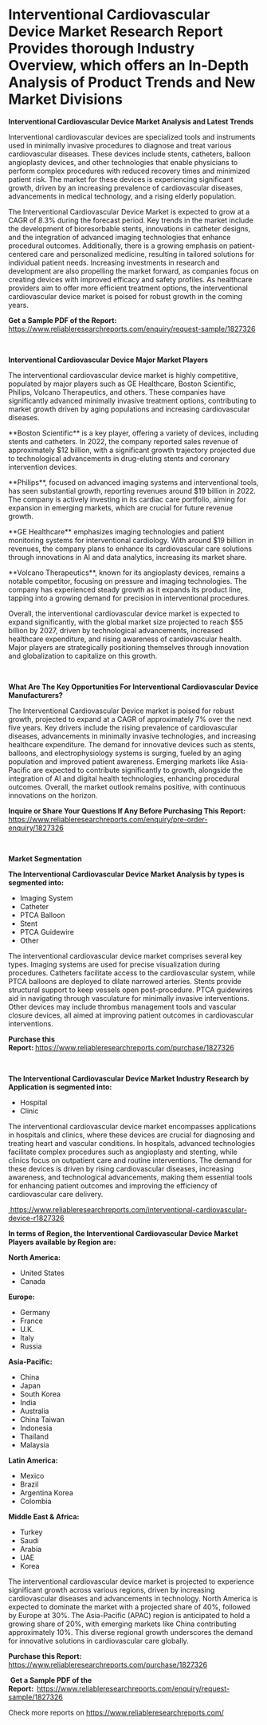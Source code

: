 <p><h1>Interventional Cardiovascular Device Market Research Report Provides thorough Industry Overview, which offers an In-Depth Analysis of Product Trends and New Market Divisions</h1></p><p><strong>Interventional Cardiovascular Device Market Analysis and Latest Trends</strong></p>
<p><p>Interventional cardiovascular devices are specialized tools and instruments used in minimally invasive procedures to diagnose and treat various cardiovascular diseases. These devices include stents, catheters, balloon angioplasty devices, and other technologies that enable physicians to perform complex procedures with reduced recovery times and minimized patient risk. The market for these devices is experiencing significant growth, driven by an increasing prevalence of cardiovascular diseases, advancements in medical technology, and a rising elderly population.</p><p>The Interventional Cardiovascular Device Market is expected to grow at a CAGR of 8.3% during the forecast period. Key trends in the market include the development of bioresorbable stents, innovations in catheter designs, and the integration of advanced imaging technologies that enhance procedural outcomes. Additionally, there is a growing emphasis on patient-centered care and personalized medicine, resulting in tailored solutions for individual patient needs. Increasing investments in research and development are also propelling the market forward, as companies focus on creating devices with improved efficacy and safety profiles. As healthcare providers aim to offer more efficient treatment options, the interventional cardiovascular device market is poised for robust growth in the coming years.</p></p>
<p><strong>Get a Sample PDF of the Report:&nbsp;</strong> <a href="https://www.reliableresearchreports.com/enquiry/request-sample/1827326?utm_campaign=2232&utm_medium=2&utm_source=Github&utm_content=ia&utm_term=05032025&utm_id=interventional-cardiovascular-device">https://www.reliableresearchreports.com/enquiry/request-sample/1827326</a></p>
<p>&nbsp;</p>
<p><strong>Interventional Cardiovascular Device Major Market Players</strong></p>
<p><p>The interventional cardiovascular device market is highly competitive, populated by major players such as GE Healthcare, Boston Scientific, Philips, Volcano Therapeutics, and others. These companies have significantly advanced minimally invasive treatment options, contributing to market growth driven by aging populations and increasing cardiovascular diseases.</p><p>**Boston Scientific** is a key player, offering a variety of devices, including stents and catheters. In 2022, the company reported sales revenue of approximately $12 billion, with a significant growth trajectory projected due to technological advancements in drug-eluting stents and coronary intervention devices.</p><p>**Philips**, focused on advanced imaging systems and interventional tools, has seen substantial growth, reporting revenues around $19 billion in 2022. The company is actively investing in its cardiac care portfolio, aiming for expansion in emerging markets, which are crucial for future revenue growth.</p><p>**GE Healthcare** emphasizes imaging technologies and patient monitoring systems for interventional cardiology. With around $19 billion in revenues, the company plans to enhance its cardiovascular care solutions through innovations in AI and data analytics, increasing its market share.</p><p>**Volcano Therapeutics**, known for its angioplasty devices, remains a notable competitor, focusing on pressure and imaging technologies. The company has experienced steady growth as it expands its product line, tapping into a growing demand for precision in interventional procedures.</p><p>Overall, the interventional cardiovascular device market is expected to expand significantly, with the global market size projected to reach $55 billion by 2027, driven by technological advancements, increased healthcare expenditure, and rising awareness of cardiovascular health. Major players are strategically positioning themselves through innovation and globalization to capitalize on this growth.</p></p>
<p>&nbsp;</p>
<p><strong>What Are The Key Opportunities For Interventional Cardiovascular Device Manufacturers?</strong></p>
<p><p>The Interventional Cardiovascular Device market is poised for robust growth, projected to expand at a CAGR of approximately 7% over the next five years. Key drivers include the rising prevalence of cardiovascular diseases, advancements in minimally invasive technologies, and increasing healthcare expenditure. The demand for innovative devices such as stents, balloons, and electrophysiology systems is surging, fueled by an aging population and improved patient awareness. Emerging markets like Asia-Pacific are expected to contribute significantly to growth, alongside the integration of AI and digital health technologies, enhancing procedural outcomes. Overall, the market outlook remains positive, with continuous innovations on the horizon.</p></p>
<p><strong>Inquire or Share Your Questions If Any Before Purchasing This Report:</strong> <a href="https://www.reliableresearchreports.com/enquiry/pre-order-enquiry/1827326?utm_campaign=2232&utm_medium=2&utm_source=Github&utm_content=ia&utm_term=05032025&utm_id=interventional-cardiovascular-device">https://www.reliableresearchreports.com/enquiry/pre-order-enquiry/1827326</a></p>
<p>&nbsp;</p>
<p><strong>Market Segmentation</strong></p>
<p><strong>The Interventional Cardiovascular Device Market Analysis by types is segmented into:</strong></p>
<p><ul><li>Imaging System</li><li>Catheter</li><li>PTCA Balloon</li><li>Stent</li><li>PTCA Guidewire</li><li>Other</li></ul></p>
<p><p>The interventional cardiovascular device market comprises several key types. Imaging systems are used for precise visualization during procedures. Catheters facilitate access to the cardiovascular system, while PTCA balloons are deployed to dilate narrowed arteries. Stents provide structural support to keep vessels open post-procedure. PTCA guidewires aid in navigating through vasculature for minimally invasive interventions. Other devices may include thrombus management tools and vascular closure devices, all aimed at improving patient outcomes in cardiovascular interventions.</p></p>
<p><strong>Purchase this Report:&nbsp;</strong><a href="https://www.reliableresearchreports.com/purchase/1827326?utm_campaign=2232&utm_medium=2&utm_source=Github&utm_content=ia&utm_term=05032025&utm_id=interventional-cardiovascular-device">https://www.reliableresearchreports.com/purchase/1827326</a></p>
<p>&nbsp;</p>
<p><strong>The Interventional Cardiovascular Device Market Industry Research by Application is segmented into:</strong></p>
<p><ul><li>Hospital</li><li>Clinic</li></ul></p>
<p><p>The interventional cardiovascular device market encompasses applications in hospitals and clinics, where these devices are crucial for diagnosing and treating heart and vascular conditions. In hospitals, advanced technologies facilitate complex procedures such as angioplasty and stenting, while clinics focus on outpatient care and routine interventions. The demand for these devices is driven by rising cardiovascular diseases, increasing awareness, and technological advancements, making them essential tools for enhancing patient outcomes and improving the efficiency of cardiovascular care delivery.</p></p>
<p><a href="https://www.reliableresearchreports.com/interventional-cardiovascular-device-r1827326?utm_campaign=2232&utm_medium=2&utm_source=Github&utm_content=ia&utm_term=05032025&utm_id=interventional-cardiovascular-device">&nbsp;https://www.reliableresearchreports.com/interventional-cardiovascular-device-r1827326</a></p>
<p><strong>In terms of Region, the Interventional Cardiovascular Device Market Players available by Region are:</strong></p>
<p>
    <p> <strong> North America: </strong>
        <ul>
            <li>United States</li>
            <li>Canada</li>
        </ul>
        </p> 
    <p> <strong> Europe: </strong>
        <ul>
            <li>Germany</li>
            <li>France</li>
            <li>U.K.</li>
            <li>Italy</li>
            <li>Russia</li>
        </ul>
        </p> 
    <p> <strong> Asia-Pacific: </strong>
        <ul>
            <li>China</li>
            <li>Japan</li>
            <li>South Korea</li>
            <li>India</li>
            <li>Australia</li>
            <li>China Taiwan</li>
            <li>Indonesia</li>
            <li>Thailand</li>
            <li>Malaysia</li>
        </ul>
        </p> 
    <p> <strong> Latin America: </strong>
        <ul>
            <li>Mexico</li>
            <li>Brazil</li>
            <li>Argentina Korea</li>
            <li>Colombia</li>
        </ul>
        </p> 
    <p> <strong> Middle East & Africa: </strong>
        <ul>
            <li>Turkey</li>
            <li>Saudi</li>
            <li>Arabia</li>
            <li>UAE</li>
            <li>Korea</li>
        </ul>
    </p>
    </p>
<p><p>The interventional cardiovascular device market is projected to experience significant growth across various regions, driven by increasing cardiovascular diseases and advancements in technology. North America is expected to dominate the market with a projected share of 40%, followed by Europe at 30%. The Asia-Pacific (APAC) region is anticipated to hold a growing share of 20%, with emerging markets like China contributing approximately 10%. This diverse regional growth underscores the demand for innovative solutions in cardiovascular care globally.</p></p>
<p><strong>Purchase this Report: </strong><a href="https://www.reliableresearchreports.com/purchase/1827326?utm_campaign=2232&utm_medium=2&utm_source=Github&utm_content=ia&utm_term=05032025&utm_id=interventional-cardiovascular-device">https://www.reliableresearchreports.com/purchase/1827326</a></p>
<p>&nbsp;<strong>Get a Sample PDF of the Report:&nbsp;&nbsp;</strong><a href="https://www.reliableresearchreports.com/enquiry/request-sample/1827326?utm_campaign=2232&utm_medium=2&utm_source=Github&utm_content=ia&utm_term=05032025&utm_id=interventional-cardiovascular-device">https://www.reliableresearchreports.com/enquiry/request-sample/1827326</a></p>
<p><strong></strong></p>
<p>Check more reports on <a href="https://www.reliableresearchreports.com/?utm_campaign=2232&utm_medium=2&utm_source=Github&utm_content=ia&utm_term=05032025&utm_id=interventional-cardiovascular-device">https://www.reliableresearchreports.com/</a></p>
